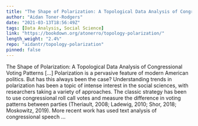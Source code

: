 ```yaml
---
title: "The Shape of Polarization: A Topological Data Analysis of Congressional Voting Patterns"
author: "Aidan Toner-Rodgers"
date: "2021-03-13T18:56:49Z"
tags: [Data Analysis, Social Science]
link: "https://bookdown.org/atonerro/topology-polarization/"
length_weight: "2.4%"
repo: "aidantr/topology-polarization"
pinned: false
---
```


The Shape of Polarization: A Topological Data Analysis of Congressional Voting Patterns [...] Polarization is a pervasive feature of modern American politics. But has this always been the case? Understanding trends in polarization has been a topic of intense interest in the social sciences, with researchers taking a variety of approaches. The classic strategy has been to use congressional roll call votes and measure the difference in voting patterns between parties (Theriault, 2008; Ladewig, 2010; Shor, 2018; Moskowitz, 2019). More recent work has used text analysis of congressional speech ...
